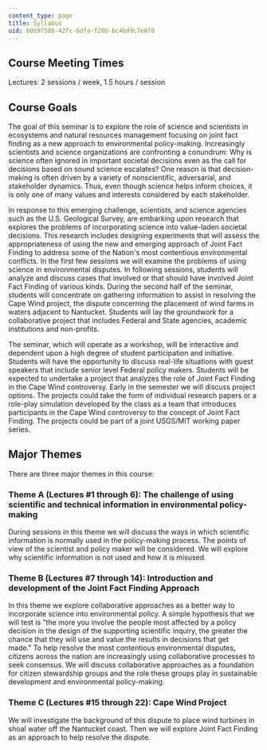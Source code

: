 ```yaml
---
content_type: page
title: Syllabus
uid: b0b9758b-42fc-6dfa-f28b-bc4bd9c7e8f8
---
```


Course Meeting Times
--------------------

Lectures: 2 sessions / week, 1.5 hours / session

Course Goals
------------

The goal of this seminar is to explore the role of science and scientists in ecosystems and natural resources management focusing on joint fact finding as a new approach to environmental policy-making. Increasingly scientists and science organizations are confronting a conundrum: Why is science often ignored in important societal decisions even as the call for decisions based on sound science escalates? One reason is that decision-making is often driven by a variety of nonscientific, adversarial, and stakeholder dynamics. Thus, even though science helps inform choices, it is only one of many values and interests considered by each stakeholder.

In response to this emerging challenge, scientists, and science agencies such as the U.S. Geological Survey, are embarking upon research that explores the problems of incorporating science into value-laden societal decisions. This research includes designing experiments that will assess the appropriateness of using the new and emerging approach of Joint Fact Finding to address some of the Nation's most contentious environmental conflicts. In the first few sessions we will examine the problems of using science in environmental disputes. In following sessions, students will analyze and discuss cases that involved or that should have involved Joint Fact Finding of various kinds. During the second half of the seminar, students will concentrate on gathering information to assist in resolving the Cape Wind project, the dispute concerning the placement of wind farms in waters adjacent to Nantucket. Students will lay the groundwork for a collaborative project that includes Federal and State agencies, academic institutions and non-profits.

The seminar, which will operate as a workshop, will be interactive and dependent upon a high degree of student participation and initiative. Students will have the opportunity to discuss real-life situations with guest speakers that include senior level Federal policy makers. Students will be expected to undertake a project that analyzes the role of Joint Fact Finding in the Cape Wind controversy. Early in the semester we will discuss project options. The projects could take the form of individual research papers or a role-play simulation developed by the class as a team that introduces participants in the Cape Wind controversy to the concept of Joint Fact Finding. The projects could be part of a joint USGS/MIT working paper series.

Major Themes
------------

There are three major themes in this course:

### Theme A (Lectures #1 through 6): The challenge of using scientific and technical information in environmental policy-making

During sessions in this theme we will discuss the ways in which scientific information is normally used in the policy-making process. The points of view of the scientist and policy maker will be considered. We will explore why scientific information is not used and how it is misused.

### Theme B (Lectures #7 through 14): Introduction and development of the Joint Fact Finding Approach

In this theme we explore collaborative approaches as a better way to incorporate science into environmental policy. A simple hypothesis that we will test is "the more you involve the people most affected by a policy decision in the design of the supporting scientific inquiry, the greater the chance that they will use and value the results in decisions that get made." To help resolve the most contentious environmental disputes, citizens across the nation are increasingly using collaborative processes to seek consensus. We will discuss collaborative approaches as a foundation for citizen stewardship groups and the role these groups play in sustainable development and environmental policy-making.

### Theme C (Lectures #15 through 22): Cape Wind Project

We will investigate the background of this dispute to place wind turbines in shoal water off the Nantucket coast. Then we will explore Joint Fact Finding as an approach to help resolve the dispute.